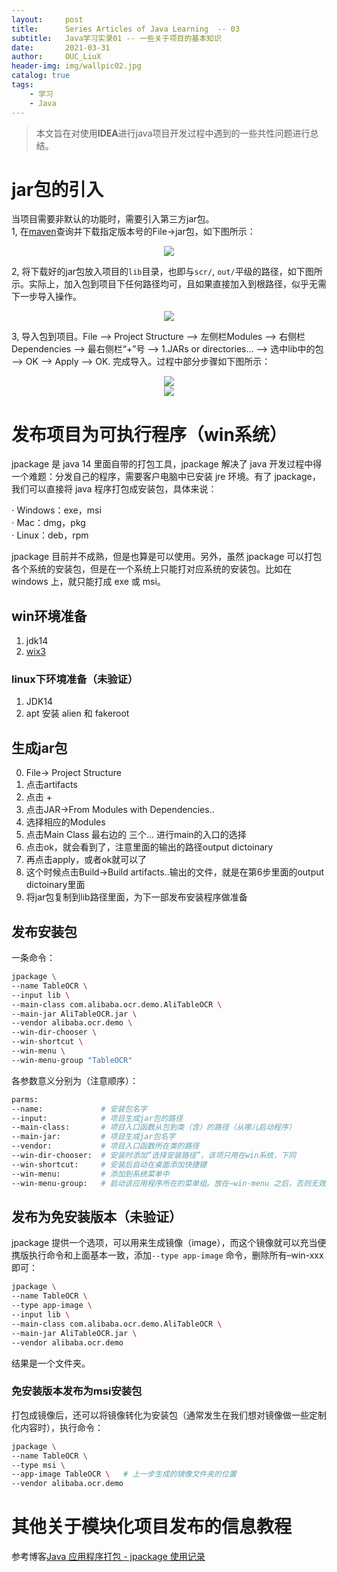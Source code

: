 ```yaml
---
layout:     post
title:      Series Articles of Java Learning  -- 03
subtitle:   Java学习实录01 -- 一些关于项目的基本知识
date:       2021-03-31
author:     OUC_LiuX
header-img: img/wallpic02.jpg
catalog: true
tags:
    - 学习
    - Java
---
```


<head>
    <script src="https://cdn.mathjax.org/mathjax/latest/MathJax.js?config=TeX-AMS-MML_HTMLorMML" type="text/javascript"></script>
    <script type="text/x-mathjax-config">
        MathJax.Hub.Config({
            tex2jax: {
            skipTags: ['script', 'noscript', 'style', 'textarea', 'pre'],
            inlineMath: [['$','$']]
            }
        });
    </script>
</head>     

>  本文旨在对使用**IDEA**进行java项目开发过程中遇到的一些共性问题进行总结。  

# jar包的引入    
当项目需要非默认的功能时，需要引入第三方jar包。  
1, 在[maven](https://mvnrepository.com/)查询并下载指定版本号的File->jar包，如下图所示：   
<div align=center><img src="https://raw.githubusercontent.com/OUCliuxiang/OUCliuxiang.github.io/master/img/javaSeries/java-001.png"></div>   

2, 将下载好的jar包放入项目的`lib`目录，也即与`scr/`, `out/`平级的路径，如下图所示。实际上，加入包到项目下任何路径均可，且如果直接加入到根路径，似乎无需下一步导入操作。   
<div align=center><img src="https://raw.githubusercontent.com/OUCliuxiang/OUCliuxiang.github.io/master/img/javaSeries/java-002.png"></div>    

3, 导入包到项目。File --> Project Structure --> 左侧栏Modules --> 右侧栏Dependencies --> 最右侧栏“+”号 --> 1.JARs or directories... --> 选中lib中的包 --> OK --> Apply --> OK. 完成导入。过程中部分步骤如下图所示：     
<div align=center><img src="https://raw.githubusercontent.com/OUCliuxiang/OUCliuxiang.github.io/master/img/javaSeries/java-003.png"></div> <div align=center><img src="https://raw.githubusercontent.com/OUCliuxiang/OUCliuxiang.github.io/master/img/javaSeries/java-004.png"></div>    

   
# 发布项目为可执行程序（win系统）       

jpackage 是 java 14 里面自带的打包工具，jpackage 解决了 java 开发过程中得一个难题：分发自己的程序，需要客户电脑中已安装 jre 环境。有了 jpackage，我们可以直接将 java 程序打包成安装包，具体来说：   

$\cdot$  Windows：exe，msi     
$\cdot$  Mac：dmg，pkg    
$\cdot$  Linux：deb，rpm   

jpackage 目前并不成熟，但是也算是可以使用。另外，虽然 jpackage 可以打包各个系统的安装包，但是在一个系统上只能打对应系统的安装包。比如在 windows 上，就只能打成 exe 或 msi。   
## win环境准备    
1. jdk14   
2. [wix3](https://github.com/wixtoolset/wix3/releases)   

### linux下环境准备（未验证）
1. JDK14     
2. apt 安装 alien 和 fakeroot
   
## 生成jar包    
0. File-> Project Structure   
1. 点击artifacts   
2. 点击 +    
3. 点击JAR->From Modules with Dependencies..   
4. 选择相应的Modules   
5. 点击Main Class 最右边的 三个... 进行main的入口的选择   
6. 点击ok，就会看到了，注意里面的输出的路径output dictoinary   
7. 再点击apply，或者ok就可以了   
8. 这个时候点击Build->Build artifacts..输出的文件，就是在第6步里面的output dictoinary里面    
9. 将jar包复制到lib路径里面，为下一部发布安装程序做准备    

## 发布安装包    
一条命令：  

```bash    
jpackage \       
--name TableOCR \    
--input lib \    
--main-class com.alibaba.ocr.demo.AliTableOCR \    
--main-jar AliTableOCR.jar \    
--vendor alibaba.ocr.demo \    
--win-dir-chooser \    
--win-shortcut \    
--win-menu \   
--win-menu-group "TableOCR"    
```     

各参数意义分别为（注意顺序）：    
```bash
parms:
--name:             # 安装包名字      
--input:            # 项目生成jar包的路径      
--main-class:       # 项目入口函数从包到类（含）的路径（从哪儿启动程序）    
--main-jar:         # 项目生成jar包名字    
--vendor:           # 项目入口函数所在类的路径   
--win-dir-chooser:  # 安装时添加“选择安装路径”，该项只用在win系统，下同    
--win-shortcut:     # 安装后自动在桌面添加快捷键     
--win-menu:         # 添加到系统菜单中    
--win-menu-group:   # 启动该应用程序所在的菜单组。放在–win-menu 之后，否则无效。
```    

## 发布为免安装版本（未验证）     
jpackage 提供一个选项，可以用来生成镜像（image），而这个镜像就可以充当便携版执行命令和上面基本一致，添加`--type app-image` 命令，删除所有–win-xxx 即可：    
```bash    
jpackage \       
--name TableOCR \   
--type app-image \    
--input lib \    
--main-class com.alibaba.ocr.demo.AliTableOCR \    
--main-jar AliTableOCR.jar \    
--vendor alibaba.ocr.demo     
```     
结果是一个文件夹。   

### 免安装版本发布为msi安装包     

打包成镜像后，还可以将镜像转化为安装包（通常发生在我们想对镜像做一些定制化内容时），执行命令：    
```bash   
jpackage \   
--name TableOCR \   
--type msi \   
--app-image TableOCR \   # 上一步生成的镜像文件夹的位置 
--vendor alibaba.ocr.demo
```   

# 其他关于模块化项目发布的信息教程    

参考博客[Java 应用程序打包 - jpackage 使用记录 ](https://www.ravenxrz.ink/archives/421e5ad2.html)